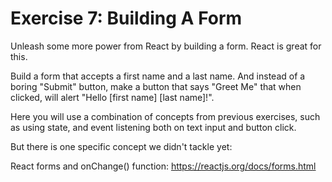 # Exercise 7: Building A Form

Unleash some more power from React by building a form. React is great for this.

Build a form that accepts a first name and a last name. And instead of a boring "Submit" button, make a button that says "Greet Me" that when clicked, will alert "Hello [first name] [last name]!".

Here you will use a combination of concepts from previous exercises, such as using state, and event listening both on text input and button click.

But there is one specific concept we didn't tackle yet:

React forms and onChange() function: https://reactjs.org/docs/forms.html
